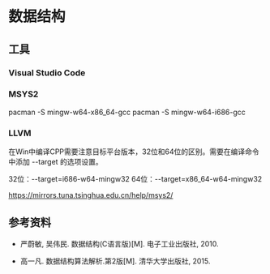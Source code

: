# 数据结构

## 工具
### Visual Studio Code
### MSYS2
pacman -S mingw-w64-x86_64-gcc
pacman -S mingw-w64-i686-gcc
### LLVM
在Win中编译CPP需要注意目标平台版本，32位和64位的区别。需要在编译命令中添加 --target 的选项设置。

32位：--target=i686-w64-mingw32
64位：--target=x86_64-w64-mingw32

https://mirrors.tuna.tsinghua.edu.cn/help/msys2/

## 参考资料

- 严蔚敏, 吴伟民. 数据结构(C语言版)[M]. 电子工业出版社, 2010.

- 高一凡. 数据结构算法解析.第2版[M]. 清华大学出版社, 2015.